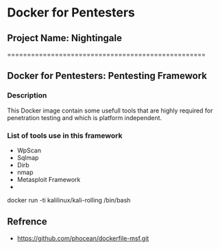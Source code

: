 # Docker for Pentesters
## Project Name: Nightingale
==================================================
## Docker for Pentesters: Pentesting Framework 

### Description
This Docker image contain some usefull tools that are highly required for penetration testing and which is platform independent.

### List of tools use in this framework
- WpScan
- Sqlmap
- Dirb
- nmap
- Metasploit Framework
-  









docker run -ti kalilinux/kali-rolling /bin/bash



## Refrence 
- https://github.com/phocean/dockerfile-msf.git